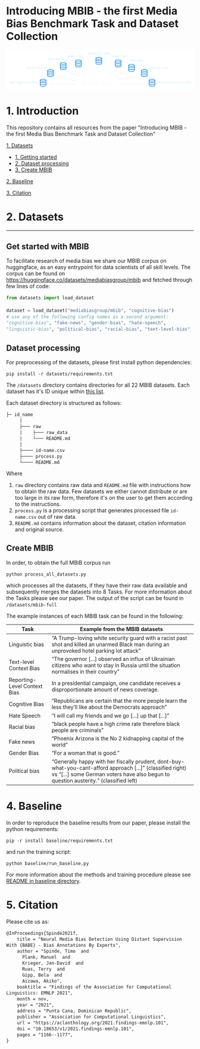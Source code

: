 # Introducing MBIB - the first Media Bias Benchmark Task and Dataset Collection
![d](img.png)

# 1. Introduction
This repository contains all resources from the paper "Introducing MBIB - the first Media Bias Benchmark Task and Dataset Collection"

[1. Datasets](#2-datasets)
  * [1. Getting started](#get-started-with-mbib)
  * [2. Dataset processing](#dataset-processing)
  * [3. Create MBIB](#create-mbib)
   
[2. Baseline](#4-baseline)

[3. Citation](#5-citation)

# 2. Datasets
----
## Get started with MBIB
To facilitate research of media bias we share our MBIB corpus on huggingface, as an easy entrypoint for data scientists of all skill levels. The corpus can be found on https://huggingface.co/datasets/mediabiasgroup/mbib and fetched through few lines of code:
```python 
from datasets import load_dataset

dataset = load_dataset("mediabiasgroup/mbib", "cognitive-bias")
# use any of the following config names as a second argument:
"cognitive-bias", "fake-news", "gender-bias", "hate-speech", 
"linguistic-bias", "political-bias", "racial-bias", "text-level-bias"
```

## Dataset processing
For preprocessing of the datasets, please first install python dependencies:
```
pip install -r datasets/requirements.txt
```
The `/datasets` directory contains directories for all 22 MBIB datasets. Each dataset has it's ID unique within [this list](https://docs.google.com/spreadsheets/d/1BXcDcnBluSzv1bwwAEpRH61ObXd3Mxf66qsOVxilTXM/edit#gid=0).

Each dataset directory is structured as follows:
```
├─ id_name
     |
     ├─── raw
     |    ├─── raw_data
     |    └─── README.md
     |
     ├──── id-name.csv
     ├──── process.py
     └──── README.md
```
Where 
1. `raw` directory contains raw data and `README.md` file with instructions how to obtain the raw data. Few datasets we either cannot distribute or are too large in its raw form, therefore it's on the user to get them according to the instructions.
2. `process.py` is a processing script that generates processed file `id-name.csv` out of raw data.
3. `README.md` contains information about the dataset, citation information and original source.

 
## Create MBIB
In order, to obtain the full MBIB corpus run
```
python process_all_datasets.py
```
which processes all the datasets, if they have their raw data available and subsequently merges the datasets into 8 Tasks. For more information about the Tasks please see our paper.
The output of the script can be found in `/datasets/mbib-full`

The example instances of each MBIB task can be found in the following:

| Task | Example from the MBIB datasets |
| -|----|
| Linguistic bias | “A Trump-loving white security guard with a racist past shot and killed an unarmed Black man during an unprovoked hotel parking lot attack"|
| Text-level Context Bias |  “The governor [...] observed an influx of Ukrainian citizens who want to stay in Russia until the situation normalises in their country” | 
| Reporting-Level Context Bias | In a presidential campaign, one candidate receives a disproportionate amount of news coverage. | 
| Cognitive Bias | “Republicans are certain that the more people learn the less they’ll like about the Democrats approach” |
| Hate Speech | “I will call my friends and we go [...] up that [...]” |
| Racial bias| “black people have a high crime rate therefore black people are criminals”| 
| Fake news | “Phoenix Arizona is the No 2 kidnapping capital of the world” |
| Gender Bias | “For a woman that is good.” |
| Political bias | “Generally happy with her fiscally prudent, dont-buy-what-you-cant-afford approach [...]” (classified right) vs “[...] some German voters have also begun to question austerity.” (classified left) 

# 4. Baseline
In order to reproduce the baseline results from our paper, 
please install the python requirements:
```
pip -r install baseline/requirements.txt
```
and run the training script:
```
python baseline/run_baseline.py
```
For more information about the methods and training procedure please see [README in baseline directory](./baseline/README.md).

# 5. Citation
Please cite us as:
```
@InProceedings{Spinde2021f,
    title = "Neural Media Bias Detection Using Distant Supervision With {BABE} - Bias Annotations By Experts",
    author = "Spinde, Timo  and
      Plank, Manuel  and
      Krieger, Jan-David  and
      Ruas, Terry  and
      Gipp, Bela  and
      Aizawa, Akiko",
    booktitle = "Findings of the Association for Computational Linguistics: EMNLP 2021",
    month = nov,
    year = "2021",
    address = "Punta Cana, Dominican Republic",
    publisher = "Association for Computational Linguistics",
    url = "https://aclanthology.org/2021.findings-emnlp.101",
    doi = "10.18653/v1/2021.findings-emnlp.101",
    pages = "1166--1177",
}
```